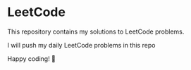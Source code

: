 # LeetCode

This repository contains my solutions to LeetCode problems.

I will push my daily LeetCode problems in this repo 

 Happy coding! 🚀
